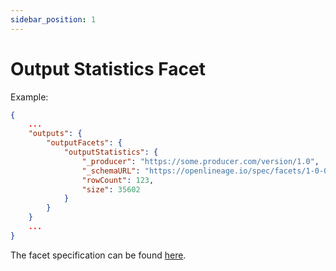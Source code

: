```yaml
---
sidebar_position: 1
---
```


# Output Statistics Facet

Example:

```json
{
    ...
    "outputs": {
        "outputFacets": {
            "outputStatistics": {
                "_producer": "https://some.producer.com/version/1.0",
                "_schemaURL": "https://openlineage.io/spec/facets/1-0-0/OutputStatisticsOutputDatasetFacet.json",
                "rowCount": 123,
                "size": 35602
            }
        }
    }
    ...
}
```
The facet specification can be found [here](https://openlineage.io/spec/facets/1-0-0/OutputStatisticsOutputDatasetFacet.json).
